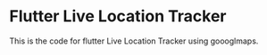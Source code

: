 # Flutter Live Location Tracker

This is the code for flutter Live Location Tracker using goooglmaps. <br>
